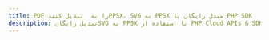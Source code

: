---title: PDF را به  تبدیل کنیدPPSX، SVG به PPSX مبدل رایگان یا PHP SDKdescription: تبدیل رایگانSVG به PPSX با استفاده از PHP Cloud APIs & SDK همچنین اسناد PDF را در Cloud ایجاد، ویرایش و رندر کنید.---